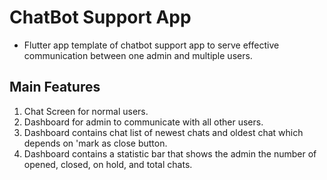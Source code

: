# ChatBot Support App


- Flutter app template of chatbot support app to serve effective communication between one admin and multiple users.

## Main Features

1. Chat Screen for normal users.
2. Dashboard for admin to communicate with all other users.
3. Dashboard contains chat list of newest chats and oldest chat which depends on 'mark as close button.
4. Dashboard contains a statistic bar that shows the admin the number of opened, closed, on hold, and total chats.

